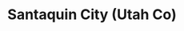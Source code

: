 ---
title: Santaquin City (Utah Co)
url: /santaquin-city-utah-co/
latitude: 39.977
longitude: -111.769
---